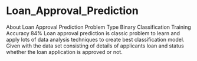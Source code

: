 # Loan_Approval_Prediction
About Loan Approval Prediction Problem Type Binary Classification Training Accuracy 84% Loan approval prediction is classic problem to learn and apply lots of data analysis techniques to create best classification model. Given with the data set consisting of details of applicants loan and status whether the loan application is approved or not. 
